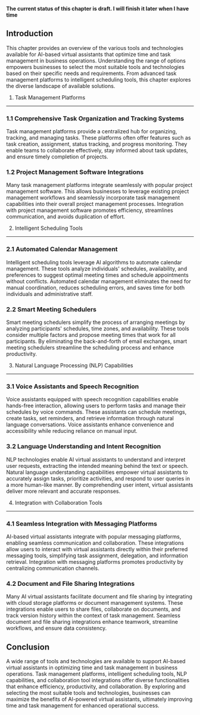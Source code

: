 **The current status of this chapter is draft. I will finish it later when I have time**

Introduction
------------

This chapter provides an overview of the various tools and technologies available for AI-based virtual assistants that optimize time and task management in business operations. Understanding the range of options empowers businesses to select the most suitable tools and technologies based on their specific needs and requirements. From advanced task management platforms to intelligent scheduling tools, this chapter explores the diverse landscape of available solutions.

1. Task Management Platforms
----------------------------

### 1.1 Comprehensive Task Organization and Tracking Systems

Task management platforms provide a centralized hub for organizing, tracking, and managing tasks. These platforms often offer features such as task creation, assignment, status tracking, and progress monitoring. They enable teams to collaborate effectively, stay informed about task updates, and ensure timely completion of projects.

### 1.2 Project Management Software Integrations

Many task management platforms integrate seamlessly with popular project management software. This allows businesses to leverage existing project management workflows and seamlessly incorporate task management capabilities into their overall project management processes. Integration with project management software promotes efficiency, streamlines communication, and avoids duplication of effort.

2. Intelligent Scheduling Tools
-------------------------------

### 2.1 Automated Calendar Management

Intelligent scheduling tools leverage AI algorithms to automate calendar management. These tools analyze individuals' schedules, availability, and preferences to suggest optimal meeting times and schedule appointments without conflicts. Automated calendar management eliminates the need for manual coordination, reduces scheduling errors, and saves time for both individuals and administrative staff.

### 2.2 Smart Meeting Schedulers

Smart meeting schedulers simplify the process of arranging meetings by analyzing participants' schedules, time zones, and availability. These tools consider multiple factors and propose meeting times that work for all participants. By eliminating the back-and-forth of email exchanges, smart meeting schedulers streamline the scheduling process and enhance productivity.

3. Natural Language Processing (NLP) Capabilities
-------------------------------------------------

### 3.1 Voice Assistants and Speech Recognition

Voice assistants equipped with speech recognition capabilities enable hands-free interaction, allowing users to perform tasks and manage their schedules by voice commands. These assistants can schedule meetings, create tasks, set reminders, and retrieve information through natural language conversations. Voice assistants enhance convenience and accessibility while reducing reliance on manual input.

### 3.2 Language Understanding and Intent Recognition

NLP technologies enable AI virtual assistants to understand and interpret user requests, extracting the intended meaning behind the text or speech. Natural language understanding capabilities empower virtual assistants to accurately assign tasks, prioritize activities, and respond to user queries in a more human-like manner. By comprehending user intent, virtual assistants deliver more relevant and accurate responses.

4. Integration with Collaboration Tools
---------------------------------------

### 4.1 Seamless Integration with Messaging Platforms

AI-based virtual assistants integrate with popular messaging platforms, enabling seamless communication and collaboration. These integrations allow users to interact with virtual assistants directly within their preferred messaging tools, simplifying task assignment, delegation, and information retrieval. Integration with messaging platforms promotes productivity by centralizing communication channels.

### 4.2 Document and File Sharing Integrations

Many AI virtual assistants facilitate document and file sharing by integrating with cloud storage platforms or document management systems. These integrations enable users to share files, collaborate on documents, and track version history within the context of task management. Seamless document and file sharing integrations enhance teamwork, streamline workflows, and ensure data consistency.

Conclusion
----------

A wide range of tools and technologies are available to support AI-based virtual assistants in optimizing time and task management in business operations. Task management platforms, intelligent scheduling tools, NLP capabilities, and collaboration tool integrations offer diverse functionalities that enhance efficiency, productivity, and collaboration. By exploring and selecting the most suitable tools and technologies, businesses can maximize the benefits of AI-powered virtual assistants, ultimately improving time and task management for enhanced operational success.

